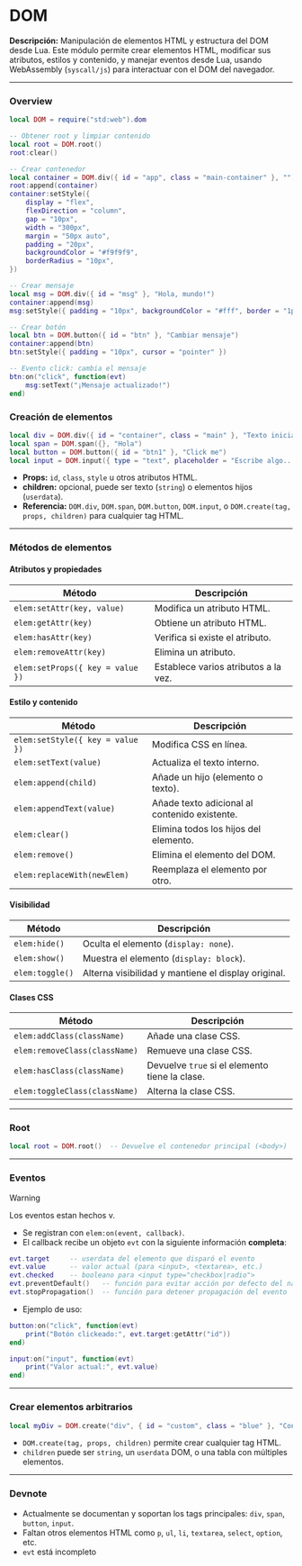 # DOM

**Descripción:** Manipulación de elementos HTML y estructura del DOM desde Lua.
Este módulo permite crear elementos HTML, modificar sus atributos, estilos y contenido, y manejar eventos desde Lua, usando WebAssembly (`syscall/js`) para interactuar con el DOM del navegador.

---

### Overview

```lua
local DOM = require("std:web").dom

-- Obtener root y limpiar contenido
local root = DOM.root()
root:clear()

-- Crear contenedor
local container = DOM.div({ id = "app", class = "main-container" }, "")
root:append(container)
container:setStyle({
    display = "flex",
    flexDirection = "column",
    gap = "10px",
    width = "300px",
    margin = "50px auto",
    padding = "20px",
    backgroundColor = "#f9f9f9",
    borderRadius = "10px",
})

-- Crear mensaje
local msg = DOM.div({ id = "msg" }, "Hola, mundo!")
container:append(msg)
msg:setStyle({ padding = "10px", backgroundColor = "#fff", border = "1px solid #ccc" })

-- Crear botón
local btn = DOM.button({ id = "btn" }, "Cambiar mensaje")
container:append(btn)
btn:setStyle({ padding = "10px", cursor = "pointer" })

-- Evento click: cambia el mensaje
btn:on("click", function(evt)
    msg:setText("¡Mensaje actualizado!")
end)
```

### Creación de elementos

```lua
local div = DOM.div({ id = "container", class = "main" }, "Texto inicial")
local span = DOM.span({}, "Hola")
local button = DOM.button({ id = "btn1" }, "Click me")
local input = DOM.input({ type = "text", placeholder = "Escribe algo..." })
```

- **Props:** `id`, `class`, `style` u otros atributos HTML.
- **children:** opcional, puede ser texto (`string`) o elementos hijos (`userdata`).
- **Referencia:** `DOM.div`, `DOM.span`, `DOM.button`, `DOM.input`, o `DOM.create(tag, props, children)` para cualquier tag HTML.

---

### Métodos de elementos

#### Atributos y propiedades

| Método                           | Descripción                          |
| -------------------------------- | ------------------------------------ |
| `elem:setAttr(key, value)`       | Modifica un atributo HTML.           |
| `elem:getAttr(key)`              | Obtiene un atributo HTML.            |
| `elem:hasAttr(key)`              | Verifica si existe el atributo.      |
| `elem:removeAttr(key)`           | Elimina un atributo.                 |
| `elem:setProps({ key = value })` | Establece varios atributos a la vez. |

#### Estilo y contenido

| Método                           | Descripción                                   |
| -------------------------------- | --------------------------------------------- |
| `elem:setStyle({ key = value })` | Modifica CSS en línea.                        |
| `elem:setText(value)`            | Actualiza el texto interno.                   |
| `elem:append(child)`             | Añade un hijo (elemento o texto).             |
| `elem:appendText(value)`         | Añade texto adicional al contenido existente. |
| `elem:clear()`                   | Elimina todos los hijos del elemento.         |
| `elem:remove()`                  | Elimina el elemento del DOM.                  |
| `elem:replaceWith(newElem)`      | Reemplaza el elemento por otro.               |

#### Visibilidad

| Método          | Descripción                                         |
| --------------- | --------------------------------------------------- |
| `elem:hide()`   | Oculta el elemento (`display: none`).               |
| `elem:show()`   | Muestra el elemento (`display: block`).             |
| `elem:toggle()` | Alterna visibilidad y mantiene el display original. |

#### Clases CSS

| Método                        | Descripción                                    |
| ----------------------------- | ---------------------------------------------- |
| `elem:addClass(className)`    | Añade una clase CSS.                           |
| `elem:removeClass(className)` | Remueve una clase CSS.                         |
| `elem:hasClass(className)`    | Devuelve `true` si el elemento tiene la clase. |
| `elem:toggleClass(className)` | Alterna la clase CSS.                          |

---

### Root

```lua
local root = DOM.root()  -- Devuelve el contenedor principal (<body>)
```

---

### Eventos

> [!WARNING]
> Los eventos estan hechos v.

- Se registran con `elem:on(event, callback)`.
- El callback recibe un objeto `evt` con la siguiente información **completa**:

```lua
evt.target     -- userdata del elemento que disparó el evento
evt.value      -- valor actual (para <input>, <textarea>, etc.)
evt.checked    -- booleano para <input type="checkbox|radio">
evt.preventDefault()   -- función para evitar acción por defecto del navegador
evt.stopPropagation()  -- función para detener propagación del evento
```

- Ejemplo de uso:

```lua
button:on("click", function(evt)
    print("Botón clickeado:", evt.target:getAttr("id"))
end)

input:on("input", function(evt)
    print("Valor actual:", evt.value)
end)
```

---

### Crear elementos arbitrarios

```lua
local myDiv = DOM.create("div", { id = "custom", class = "blue" }, "Contenido")
```

- `DOM.create(tag, props, children)` permite crear cualquier tag HTML.
- `children` puede ser `string`, un `userdata` DOM, o una tabla con múltiples elementos.

---

### Devnote

- Actualmente se documentan y soportan los tags principales: `div`, `span`, `button`, `input`.
- Faltan otros elementos HTML como `p`, `ul`, `li`, `textarea`, `select`, `option`, etc.
- `evt` está incompleto

